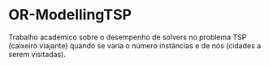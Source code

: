 # OR-ModellingTSP
Trabalho academico sobre o desempenho de solvers no problema TSP (caixeiro viajante) quando se varia o número instâncias e de nós (cidades a serem visitadas).
